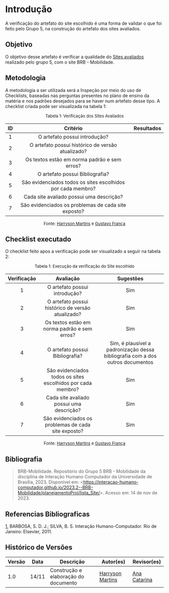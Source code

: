 # Introdução 

A verificação do artefato do site escolhido é uma forma de validar o que foi feito pelo Grupo 5, na construção do artefato dos sites avaliados.

## Objetivo

O objetivo desse artefato é verificar a qualidade do [Sites avaliados](https://interacao-humano-computador.github.io/2023.2--BRB-Mobilidade/planejamentoProj/lista_Site/) realizado pelo grupo 5, com o site BRB - Mobilidade.

## Metodologia

A metodologia a ser utilizada será a Inspeção por meio do uso de Checklists, baseadas nas perguntas presentes no plano de ensino da matéria e nos padrões desejados para se haver num artefato desse tipo. A checklist criada pode ser visualizada na tabela 1:

<center>

<font size="2"><p style="text-align: center">Tabela 1: Verificação dos Sites Avaliados</p></font>

| ID | Critério | Resultados |
|:--------:|:--------:|:--------:|
|1|O artefato possui introdução?|          |         
|2|O artefato possui histórico de versão atualizado?|          |          
|3|Os textos estão em norma padrão e sem erros?|          |          
|4|O artefato possui Bibliografia?|          |          
|5|São evidenciados todos os sites escolhidos por cada membro?||
|6|Cada site avaliado possui uma descrição?||
|7|São evidenciados os problemas de cada site exposto?||


<font size="2"><p style="text-align: center">Fonte: [Harryson Martins](https://github.com/harry-cmartin) e [Gustavo França](https://github.com/gustavofbs) </p></font>

</center>

## Checklist executado

O checklist feito apos a verificação pode ser visualizado a seguir na tabela 2:

<center>

<font size="2"><p style="text-align: center">Tabela 1: Execução da verificação do Site escolhido</p></font>

| Verificação | Avaliação | Sugestões |
|:--------:|:--------:|:--------:|
|1|O artefato possui introdução?|      Sim    |         
|2|O artefato possui histórico de versão atualizado?| Sim         |          
|3|Os textos estão em norma padrão e sem erros?|  Sim        |          
|4|O artefato possui Bibliografia?|   Sim, é plausível a padronização dessa bibliografia com a dos outros documentos|               
|5|São evidenciados todos os sites escolhidos por cada membro?| Sim |
|6|Cada site avaliado possui uma descrição?| Sim |
|7|São evidenciados os problemas de cada site exposto?| Sim |


<font size="2"><p style="text-align: center">Fonte: [Harryson Martins](https://github.com/harry-cmartin) e [Gustavo França](https://github.com/gustavofbs) </p></font>

</center>


## Bibliografia 

> BRB-Mobilidade. Repositório do Grupo 5 BRB - Mobilidade da disciplina de Interação Humano Computador da Universidade de Brasília, 2023. Disponível em: <<https://interacao-humano-computador.github.io/2023.2--BRB-Mobilidade/planejamentoProj/lista_Site/>>. Acesso em: 14 de nov de 2023.

## Referencias Bibliograficas

<a id="FRM3" href="#anchor_1">1.</a> BARBOSA, S. D. J.; SILVA, B. S. Interação Humano-Computador. Rio de Janeiro: Elsevier, 2011.

## Histórico de Versões


| Versão | Data       | Descrição                        | Autor(es)                                                                                  | Revisor(es)                                    |
| ------ | ---------- | -------------------------------- | ------------------------------------------------------------------------------------------ | ---------------------------------------------- |
| 1.0 | 14/11 | Construção e elaboração do documento | [Harryson Martins](https://github.com/harry-cmartin) |[Ana Catarina](https://github.com/an4catarina)|